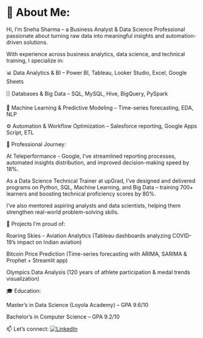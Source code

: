 # 💫 About Me:
Hi, I’m Sneha Sharma – a Business Analyst & Data Science Professional passionate about turning raw data into meaningful insights and automation-driven solutions.

With experience across business analytics, data science, and technical training, I specialize in:

📊 Data Analytics & BI – Power BI, Tableau, Looker Studio, Excel, Google Sheets

🗄️ Databases & Big Data – SQL, MySQL, Hive, BigQuery, PySpark

🤖 Machine Learning & Predictive Modeling – Time-series forecasting, EDA, NLP

⚙️ Automation & Workflow Optimization – Salesforce reporting, Google Apps Script, ETL

💼 Professional Journey:

At Teleperformance - Google, I’ve streamlined reporting processes, automated insights distribution, and improved decision-making speed by 18%.

As a Data Science Technical Trainer at upGrad, I’ve designed and delivered programs on Python, SQL, Machine Learning, and Big Data – training 700+ learners and boosting technical proficiency scores by 80%.

I’ve also mentored aspiring analysts and data scientists, helping them strengthen real-world problem-solving skills.

🚀 Projects I’m proud of:

Roaring Skies – Aviation Analytics (Tableau dashboards analyzing COVID-19’s impact on Indian aviation)

Bitcoin Price Prediction (Time-series forecasting with ARIMA, SARIMA & Prophet + Streamlit app)

Olympics Data Analysis (120 years of athlete participation & medal trends visualization)

🎓 Education:

Master’s in Data Science (Loyola Academy) – GPA 9.6/10

Bachelor’s in Computer Science – GPA 9.2/10

📫 Let’s connect:
[![LinkedIn](https://img.shields.io/badge/LinkedIn-%230077B5.svg?logo=linkedin&logoColor=white)](https://linkedin.com/in/https://www.linkedin.com/in/sneha-sharma-aa927b1b2/) 

<!-- Proudly created with GPRM ( https://gprm.itsvg.in ) -->
